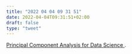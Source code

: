```yaml
---
title: "2022 04 04 09 31 51"
date: 2022-04-04T09:31:51+02:00
draft: false
type: "tweet"
---
```

[Principal Component Analysis for Data Science ](https://pca4ds.github.io/).
